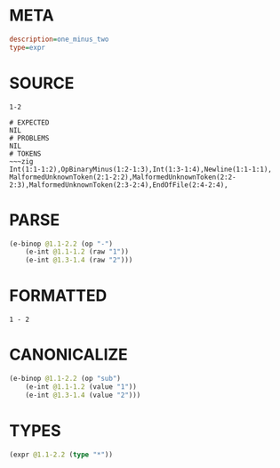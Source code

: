 # META
~~~ini
description=one_minus_two
type=expr
~~~
# SOURCE
~~~roc
1-2
~~~
~~~
# EXPECTED
NIL
# PROBLEMS
NIL
# TOKENS
~~~zig
Int(1:1-1:2),OpBinaryMinus(1:2-1:3),Int(1:3-1:4),Newline(1:1-1:1),
MalformedUnknownToken(2:1-2:2),MalformedUnknownToken(2:2-2:3),MalformedUnknownToken(2:3-2:4),EndOfFile(2:4-2:4),
~~~
# PARSE
~~~clojure
(e-binop @1.1-2.2 (op "-")
	(e-int @1.1-1.2 (raw "1"))
	(e-int @1.3-1.4 (raw "2")))
~~~
# FORMATTED
~~~roc
1 - 2
~~~
# CANONICALIZE
~~~clojure
(e-binop @1.1-2.2 (op "sub")
	(e-int @1.1-1.2 (value "1"))
	(e-int @1.3-1.4 (value "2")))
~~~
# TYPES
~~~clojure
(expr @1.1-2.2 (type "*"))
~~~
